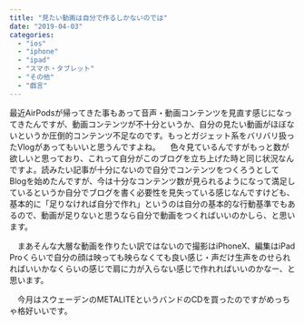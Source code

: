 ```yaml
---
title: "見たい動画は自分で作るしかないのでは"
date: "2019-04-03"
categories: 
  - "ios"
  - "iphone"
  - "ipad"
  - "スマホ・タブレット"
  - "その他"
  - "戯言"
---
```


最近AirPodsが帰ってきた事もあって音声・動画コンテンツを見直す感じになってきたんですが、動画コンテンツが不十分というか、自分の見たい動画がほぼないというか圧倒的コンテンツ不足なのです。もっとガジェット系をバリバリ扱ったVlogがあってもいいと思うんですよね。 　色々見ているんですがもっと数が欲しいと思っており、これって自分がこのブログを立ち上げた時と同じ状況なんですよ。読みたい記事が十分にないので自分でコンテンツをつくろうとしてBlogを始めたんですが、今は十分なコンテンツ数が見られるようになって満足しているというか自分でブログを書く必要性を見失っている感じなんですけども、基本的に「足りなければ自分で作れ」というのは自分の基本的な行動基準でもあるので、動画が足りないと思うなら自分で動画をつくればいいのかしら、と思います。

　まあそんな大層な動画を作りたい訳ではないので撮影はiPhoneX、編集はiPad Proくらいで自分の顔は映っても映らなくても良い感じ・声だけ生声をのせられればいいかなくらいの感じで肩に力が入らない感じで作れればいいのかなー、と思います。

　今月はスウェーデンのMETALITEというバンドのCDを買ったのですがめっちゃ格好いいです。
